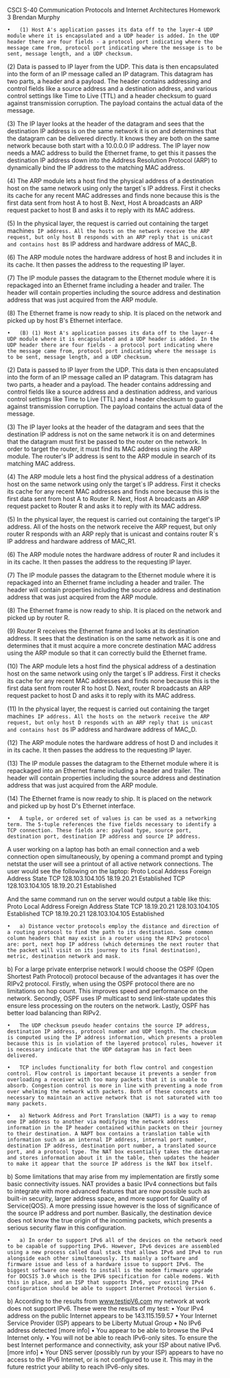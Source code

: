 CSCI S-40 Communication Protocols and Internet Architectures
Homework 3
Brendan Murphy

	•	(1) Host A's application passes its data off to the layer-4 UDP module where it is encapsulated and a UDP header is added. In the UDP header there are four fields - a protocol port indicating where the message came from, protocol port indicating where the message is to be sent, message length, and a UDP checksum.

(2) Data is passed to IP layer from the UDP. This data is then encapsulated into the form of an IP message called an IP datagram. This datagram has two parts, a header and a payload. The header contains addressing and control fields like a source address and a destination address, and various control settings like Time to Live (TTL) and a header checksum to guard against transmission corruption. The payload contains the actual data of the message.

(3) The IP layer looks at the header of the datagram and sees that the destination IP address is on the same network it is on and determines that the datagram can be delivered directly. It knows they are both on the same network because both start with a 10.0.0.0 IP address. The IP layer now needs a MAC address to build the Ethernet frame, to get this it passes the destination IP address down into the Address Resolution Protocol (ARP) to dynamically bind the IP address to the matching MAC address.

(4) The ARP module lets a host find the physical address of a destination host on the same network using only the target`s IP address. First it checks its cache for any recent MAC addresses and finds none because this is the first data sent from host A to host B. Next, Host A broadcasts an ARP request packet to host B and asks it to reply with its MAC address.

(5) In the physical layer, the request is carried out containing the target machine`s IP address. All the hosts on the network receive the ARP request, but only host B responds with an ARP reply that is unicast and contains host B`s IP address and hardware address of MAC_B.

(6) The ARP module notes the hardware address of host B and includes it in its cache. It then passes the address to the requesting IP layer.

(7) The IP module passes the datagram to the Ethernet module where it is repackaged into an Ethernet frame including a header and trailer. The header will contain properties including the source address and destination address that was just acquired from the ARP module.

(8) The Ethernet frame is now ready to ship. It is placed on the network and picked up by host B's Ethernet interface.



	•	(B) (1) Host A's application passes its data off to the layer-4 UDP module where it is encapsulated and a UDP header is added. In the UDP header there are four fields - a protocol port indicating where the message came from, protocol port indicating where the message is to be sent, message length, and a UDP checksum.

(2) Data is passed to IP layer from the UDP. This data is then encapsulated into the form of an IP message called an IP datagram. This datagram has two parts, a header and a payload. The header contains addressing and control fields like a source address and a destination address, and various control settings like Time to Live (TTL) and a header checksum to guard against transmission corruption. The payload contains the actual data of the message.

(3) The IP layer looks at the header of the datagram and sees that the destination IP address is not on the same network it is on and determines that the datagram must first be passed to the router on the network. In order to target the router, it must find its MAC address using the ARP module. The router's IP address is sent to the ARP module in search of its matching MAC address.

(4) The ARP module lets a host find the physical address of a destination host on the same network using only the target`s IP address. First it checks its cache for any recent MAC addresses and finds none because this is the first data sent from host A to Router R. Next, Host A broadcasts an ARP request packet to Router R and asks it to reply with its MAC address.

(5) In the physical layer, the request is carried out containing the target's IP address. All of the hosts on the network receive the ARP request, but only router R responds with an ARP reply that is unicast and contains router R`s IP address and hardware address of MAC_R1.

(6) The ARP module notes the hardware address of router R and includes it in its cache. It then passes the address to the requesting IP layer.

(7) The IP module passes the datagram to the Ethernet module where it is repackaged into an Ethernet frame including a header and trailer. The header will contain properties including the source address and destination address that was just acquired from the ARP module.

(8) The Ethernet frame is now ready to ship. It is placed on the network and picked up by router R.

(9) Router R receives the Ethernet frame and looks at its destination address. It sees that the destination is on the same network as it is one and determines that it must acquire a more concrete destination MAC address using the ARP module so that it can correctly build the Ethernet frame.

(10) The ARP module lets a host find the physical address of a destination host on the same network using only the target`s IP address. First it checks its cache for any recent MAC addresses and finds none because this is the first data sent from router R to host D. Next, router R broadcasts an ARP request packet to host D and asks it to reply with its MAC address.

(11) In the physical layer, the request is carried out containing the target machine`s IP address. All the hosts on the network receive the ARP request, but only host D responds with an ARP reply that is unicast and contains host D`s IP address and hardware address of MAC_D.

(12) The ARP module notes the hardware address of host D and includes it in its cache. It then passes the address to the requesting IP layer.

(13) The IP module passes the datagram to the Ethernet module where it is repackaged into an Ethernet frame including a header and trailer. The header will contain properties including the source address and destination address that was just acquired from the ARP module.

(14) The Ethernet frame is now ready to ship. It is placed on the network and picked up by host D's Ethernet interface.

	•	A tuple, or ordered set of values is can be used as a networking term. The 5-tuple references the five fields necessary to identify a TCP connection. These fields are: payload type, source port, destination port, destination IP address and source IP address.

A user working on a laptop has both an email connection and a web connection open simultaneously, by opening a command prompt and typing netstat the user will see a printout of all active network connections. The user would see the following on the laptop:
Proto
Local Address
Foreign Address
State
TCP
128.103.104.105
18.19.20.21
Established
TCP
128.103.104.105
18.19.20.21
Established





And the same command run on the server would output a table like this:
Proto
Local Address
Foreign Address
State
TCP
18.19.20.21
128.103.104.105
Established
TCP
18.19.20.21
128.103.104.105
Established






	•	a) Distance vector protocols employ the distance and direction of a routing protocol to find the path to its destination. Some common column headers that may exist in a router using the RIPv2 protocol are: port, next hop IP address (which determines the next router that the packet will visit on its journey to its final destination), metric, destination network and mask.

b) For a large private enterprise network I would choose the OSPF (Open Shortest Path Protocol) protocol because of the advantages it has over the RIPv2 protocol. Firstly, when using the OSPF protocol there are no limitations on hop count. This improves speed and performance on the network. Secondly, OSPF uses IP multicast to send link-state updates this ensure less processing on the routers on the network. Lastly, OSPF has better load balancing than RIPv2.


	•	The UDP checksum pseudo header contains the source IP address, destination IP address, protocol number and UDP length. The checksum is computed using the IP address information, which presents a problem because this is in violation of the layered protocol rules, however it is necessary indicate that the UDP datagram has in fact been delivered.

	•	TCP includes functionality for both flow control and congestion control. Flow control is important because it prevents a sender from overloading a receiver with too many packets that it is unable to absorb. Congestion control is more in line with preventing a node from over whelming the network with packets. Both of these concepts are necessary to maintain an active network that is not saturated with too many packets.

	•	a) Network Address and Port Translation (NAPT) is a way to remap one IP address to another via modifying the network address information in the IP header contained within packets on their journey to their destination. A NAPT box contains a translation table with information such as an internal IP address, internal port number, destination IP address, destination port number, a translated source port, and a protocol type. The NAT box essentially takes the datagram and stores information about it in the table, then updates the header to make it appear that the source IP address is the NAT box itself.
b) Some limitations that may arise from my implementation are firstly some basic connectivity issues. NAT provides a basic IPv4 connections but fails to integrate with more advanced features that are now possible such as built-in security, larger address space, and more support for Quality of Service(QOS). A more pressing issue however is the loss of significance of the source IP address and port number. Basically, the destination device does not know the true origin of the incoming packets, which presents a serious security flaw in this configuration.

	•	a) In order to support IPv6 all of the devices on the network need to be capable of supporting IPv6. However, IPv6 devices are assembled using a new process called dual stack that allows IPv6 and IPv4 to run alongside each other simultaneously. Its mainly a software and firmware issue and less of a hardware issue to support IPv6. The biggest software one needs to install is the modem firmware upgrade for DOCSIS 3.0 which is the IPV6 specification for cable modems. With this in place, and an ISP that supports IPv6, your existing IPv4 configuration should be able to support Internet Protocol Version 6.
b) According to the results from www.testipV6.com my network at work does not support IPv6.
These were the results of my test:
	•	Your IPv4 address on the public Internet appears to be 143.115.159.57
	•	Your Internet Service Provider (ISP) appears to be Liberty Mutual Group 
	•	No IPv6 address detected [more info]
	•	You appear to be able to browse the IPv4 Internet only. 
	•	You will not be able to reach IPv6-only sites. To ensure the best Internet performance and connectivity, ask your ISP about native IPv6. [more info]
	•	Your DNS server (possibly run by your ISP) appears to have no access to the IPv6 Internet, or is not configured to use it. This may in the future restrict your ability to reach IPv6-only sites.
